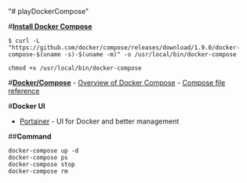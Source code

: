 "# playDockerCompose" 


#**[Install Docker Compose](https://docs.docker.com/compose/install/)**

	$ curl -L "https://github.com/docker/compose/releases/download/1.9.0/docker-compose-$(uname -s)-$(uname -m)" -o /usr/local/bin/docker-compose

	chmod +x /usr/local/bin/docker-compose

#**[Docker/Compose](https://github.com/docker/compose)**
	- [Overview of Docker Compose](https://docs.docker.com/compose/overview/)
	- [Compose file reference](https://docs.docker.com/compose/compose-file/)


#**Docker UI**
- [Portainer](http://strl099020:9000/#/) - UI for Docker and better management


##**Command**
	
	docker-compose up -d
	docker-compose ps
	docker-compose stop
	docker-compose rm
	